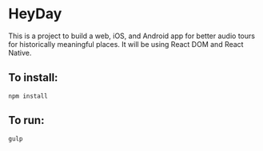 # HeyDay

This is a project to build a web, iOS, and Android app for better audio tours for historically meaningful places. It will be using React DOM and React Native.

## To install:

`npm install`

## To run:

`gulp`
